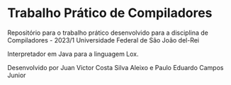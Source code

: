 # Trabalho Prático de Compiladores

Repositório para o trabalho prático desenvolvido para a disciplina de Compiladores - 2023/1
Universidade Federal de São João del-Rei

Interpretador em Java para a linguagem Lox.

Desenvolvido por Juan Victor Costa Silva Aleixo e Paulo Eduardo Campos Junior
